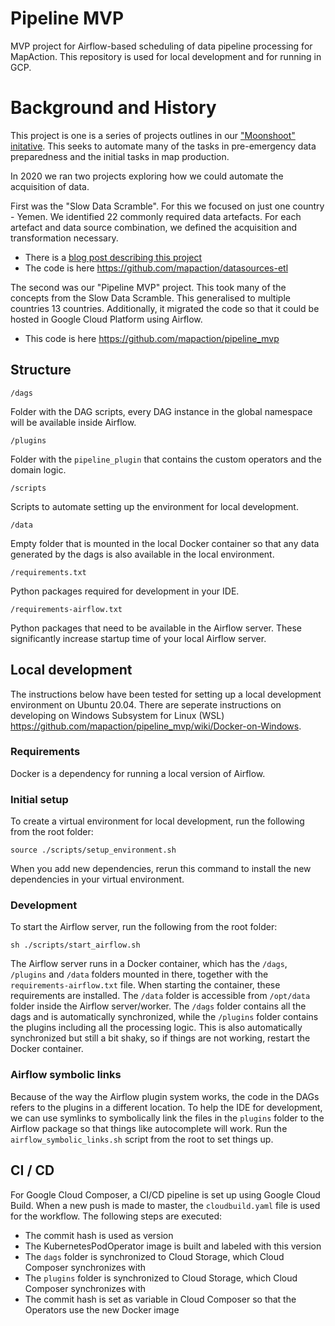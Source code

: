 # Pipeline MVP

MVP project for Airflow-based scheduling of data pipeline processing for MapAction. This repository is used for local development and for running in GCP.

# Background and History

This project is one is a series of projects outlines in our ["Moonshoot" initative](https://mapaction.org/mapactions-moonshot-origins-and-ambitions). 
This seeks to automate many of the tasks in pre-emergency data preparedness and the initial tasks in map production.

In 2020 we ran two projects exploring how we could automate the acquisition of data.

First was the "Slow Data Scramble". For this we focused on just one country - Yemen. We identified 22 commonly required data artefacts. For each artefact and data source combination, we defined the acquisition and transformation necessary.

* There is a [blog post describing this project](https://mapaction.org/moonshot-part-2-the-slow-data-scramble)
* The code is here https://github.com/mapaction/datasources-etl

The second was our "Pipeline MVP" project. This took many of the concepts from the Slow Data Scramble. This generalised to multiple countries 13 countries. Additionally, it migrated the code so that it could be hosted in Google Cloud Platform using Airflow.

* This code is here https://github.com/mapaction/pipeline_mvp


## Structure

`/dags`

Folder with the DAG scripts, every DAG instance in the global namespace will be available inside Airflow.

`/plugins`

Folder with the `pipeline_plugin` that contains the custom operators and the domain logic.

`/scripts`

Scripts to automate setting up the environment for local development.

`/data`

Empty folder that is mounted in the local Docker container so that any data generated by the dags is also available in the local environment.

`/requirements.txt`

Python packages required for development in your IDE.

`/requirements-airflow.txt`

Python packages that need to be available in the Airflow server. These significantly increase startup time of your local Airflow server.

## Local development

The instructions below have been tested for setting up a local development environment on Ubuntu 20.04.
There are seperate instructions on developing on Windows Subsystem for Linux (WSL) https://github.com/mapaction/pipeline_mvp/wiki/Docker-on-Windows.

### Requirements

Docker is a dependency for running a local version of Airflow.

### Initial setup

To create a virtual environment for local development, run the following from the root folder:

`source ./scripts/setup_environment.sh`

When you add new dependencies, rerun this command to install the new dependencies in your virtual environment.

### Development

To start the Airflow server, run the following from the root folder:

`sh ./scripts/start_airflow.sh`

The Airflow server runs in a Docker container, which has the `/dags`, `/plugins` and `/data` folders mounted in there, together with the `requirements-airflow.txt` file. When starting the container, these requirements are installed. The `/data` folder is accessible from `/opt/data` folder inside the Airflow server/worker. The `/dags` folder contains all the dags and is automatically synchronized, while the `/plugins` folder contains the plugins including all the processing logic. This is also automatically synchronized but still a bit shaky, so if things are not working, restart the Docker container.

### Airflow symbolic links

Because of the way the Airflow plugin system works, the code in the DAGs refers to the plugins in a different location. To help the IDE for development, we can use symlinks to symbolically link the files in the `plugins` folder to the Airflow package so that things like autocomplete will work. Run the `airflow_symbolic_links.sh` script from the root to set things up.

## CI / CD

For Google Cloud Composer, a CI/CD pipeline is set up using Google Cloud Build. When a new push is made to master, the `cloudbuild.yaml` file is used for the workflow. The following steps are executed:

- The commit hash is used as version
- The KubernetesPodOperator image is built and labeled with this version
- The `dags` folder is synchronized to Cloud Storage, which Cloud Composer synchronizes with
- The `plugins` folder is synchronized to Cloud Storage, which Cloud Composer synchronizes with
- The commit hash is set as variable in Cloud Composer so that the Operators use the new Docker image
